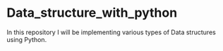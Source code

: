 # Data_structure_with_python
In this repository I will be implementing various types of Data structures using Python.
